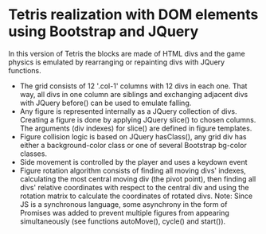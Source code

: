 # Tetris realization with DOM elements using Bootstrap and JQuery
In this version of Tetris the blocks are made of HTML divs and the game physics is emulated by rearranging or repainting divs with JQuery functions. 
* The grid consists of 12 '.col-1' columns with 12 divs in each one. That way, all divs in one column are siblings and exchanging adjacent divs with JQuery before() can be used to emulate falling.
* Any figure is represented internally as a JQuery collection of divs. Creating a figure is done by applying JQuery slice() to chosen columns. The arguments (div indexes) for slice() are defined in figure templates.
* Figure collision logic is based on JQuery hasClass(), any grid div has either a background-color class or one of several Bootstrap bg-color classes.
* Side movement is controlled by the player and uses a keydown event
* Figure rotation algorithm consists of finding all moving divs' indexes, calculating the most central moving div (the pivot point), then finding all divs' relative coordinates with respect to the central div and using the rotation matrix to calculate the coordinates of rotated divs.
Note: Since JS is a synchronous language, some asynchrony in the form of Promises was added to prevent multiple figures from appearing simultaneously (see functions autoMove(), cycle() and start()).